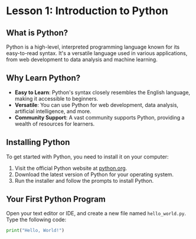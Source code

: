 # Lesson 1: Introduction to Python

## What is Python?

Python is a high-level, interpreted programming language known for its easy-to-read syntax. It's a versatile language used in various applications, from web development to data analysis and machine learning.

## Why Learn Python?

- **Easy to Learn**: Python's syntax closely resembles the English language, making it accessible to beginners.
- **Versatile**: You can use Python for web development, data analysis, artificial intelligence, and more.
- **Community Support**: A vast community supports Python, providing a wealth of resources for learners.

## Installing Python

To get started with Python, you need to install it on your computer:

1. Visit the official Python website at [python.org](https://python.org).
2. Download the latest version of Python for your operating system.
3. Run the installer and follow the prompts to install Python.

## Your First Python Program

Open your text editor or IDE, and create a new file named `hello_world.py`. Type the following code:

```python
print("Hello, World!")
